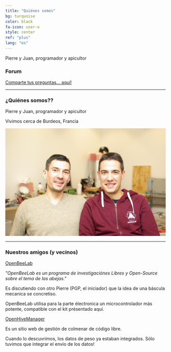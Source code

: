 ```yaml
---
title: "Quiénes somos"
bg: turquoise
color: black
fa-icon: user-o
style: center
ref: "plus"
lang: "es"
---
```

Pierre y Juan, programador y apicultor

### Forum

[Comparte tus preguntas... aquí!](/forum)

-------------------------------------

### ¿Quiénes somos??

Pierre y Juan, programador y apicultor

Vivimos cerca de Burdeos, Francia

![IMGP9344](img/IMGP9344.JPG)

-------------------------------------

### Nuestros amigos (y vecinos)

[OpenBeeLab](https://www.openbeelab.org/)

*"OpenBeeLab es un programa de investigaciónes Libres y Open-Source sobre el tema de las abejas."*

Es discutiendo con otro Pierre (PGP, el iniciador) que la idea de una báscula mecanica se concretiso.

OpenBeeLab utilisa para la parte électronica un microcontrolador más potente, compatible con el kit présentado aquí.



[OpenHiveManager](https://www.openhivemanager.org)

Es un sitio web de gestión de colmenar de código libre.

Cuando lo descuvrimos, los datos de peso ya estaban integrados. Sólo tuvimos que integrar el envío de los datos!

